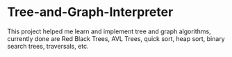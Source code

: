 # Tree-and-Graph-Interpreter


This project helped me learn and implement tree and graph algorithms, currently done are Red Black Trees, AVL Trees, quick sort, heap sort, binary search trees, traversals, etc.
